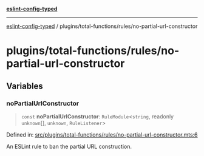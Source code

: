 [**eslint-config-typed**](../../../README.md)

***

[eslint-config-typed](../../../README.md) / plugins/total-functions/rules/no-partial-url-constructor

# plugins/total-functions/rules/no-partial-url-constructor

## Variables

### noPartialUrlConstructor

> `const` **noPartialUrlConstructor**: `RuleModule`\<`string`, readonly `unknown`[], `unknown`, `RuleListener`\>

Defined in: [src/plugins/total-functions/rules/no-partial-url-constructor.mts:6](https://github.com/noshiro-pf/eslint-config-typed/blob/main/src/plugins/total-functions/rules/no-partial-url-constructor.mts#L6)

An ESLint rule to ban the partial URL construction.
